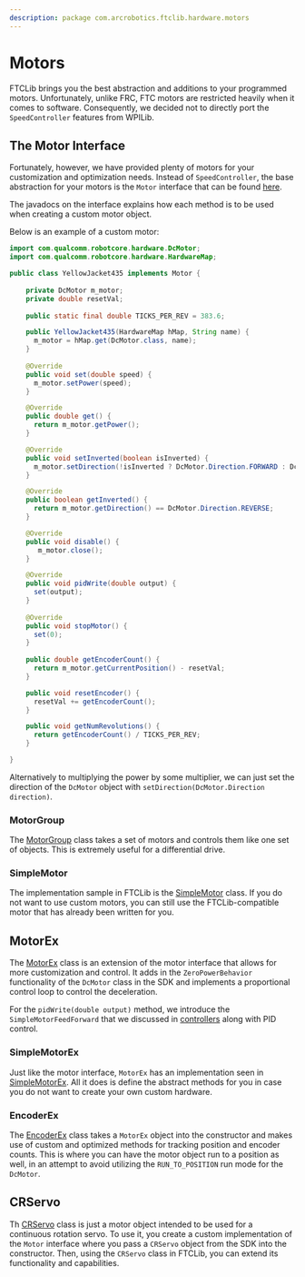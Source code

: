 ```yaml
---
description: package com.arcrobotics.ftclib.hardware.motors
---
```


# Motors

FTCLib brings you the best abstraction and additions to your programmed motors. Unfortunately, unlike FRC, FTC motors are restricted heavily when it comes to software. Consequently, we decided not to directly port the `SpeedController` features from WPILib.

## The Motor Interface

Fortunately, however, we have provided plenty of motors for your customization and optimization needs. Instead of `SpeedController`, the base abstraction for your motors is the `Motor` interface that can be found [here](https://github.com/FTCLib/FTCLib/blob/v1.0.0/FtcLib/src/main/java/com/arcrobotics/ftclib/hardware/motors/Motor.java).

The javadocs on the interface explains how each method is to be used when creating a custom motor object.

Below is an example of a custom motor:

```java
import com.qualcomm.robotcore.hardware.DcMotor;
import com.qualcomm.robotcore.hardware.HardwareMap;

public class YellowJacket435 implements Motor {
  
    private DcMotor m_motor;
    private double resetVal;
    
    public static final double TICKS_PER_REV = 383.6;

    public YellowJacket435(HardwareMap hMap, String name) {
      m_motor = hMap.get(DcMotor.class, name);
    }
    
    @Override
    public void set(double speed) {
      m_motor.setPower(speed);
    }

    @Override
    public double get() {
      return m_motor.getPower();
    }

    @Override
    public void setInverted(boolean isInverted) {
      m_motor.setDirection(!isInverted ? DcMotor.Direction.FORWARD : DcMotor.Direction.REVERSE);
    }

    @Override
    public boolean getInverted() {
      return m_motor.getDirection() == DcMotor.Direction.REVERSE;
    }

    @Override
    public void disable() {
       m_motor.close();
    }

    @Override
    public void pidWrite(double output) {
      set(output);
    }
    
    @Override
    public void stopMotor() {
      set(0);
    }
    
    public double getEncoderCount() {
      return m_motor.getCurrentPosition() - resetVal;
    }

    public void resetEncoder() {
      resetVal += getEncoderCount();
    }

    public void getNumRevolutions() {
      return getEncoderCount() / TICKS_PER_REV;
    }

}
```

Alternatively to multiplying the power by some multiplier, we can just set the direction of the `DcMotor` object with `setDirection(DcMotor.Direction direction)`.

### MotorGroup

The [MotorGroup](https://github.com/FTCLib/FTCLib/blob/v1.0.0/FtcLib/src/main/java/com/arcrobotics/ftclib/hardware/motors/MotorGroup.java) class takes a set of motors and controls them like one set of objects. This is extremely useful for a differential drive.

### SimpleMotor

The implementation sample in FTCLib is the [SimpleMotor](https://github.com/FTCLib/FTCLib/blob/v1.0.0/FtcLib/src/main/java/com/arcrobotics/ftclib/hardware/motors/SimpleMotor.java) class. If you do not want to use custom motors, you can still use the FTCLib-compatible motor that has already been written for you.

## MotorEx

The [MotorEx](https://github.com/FTCLib/FTCLib/blob/v1.0.0/FtcLib/src/main/java/com/arcrobotics/ftclib/hardware/motors/MotorEx.java) class is an extension of the motor interface that allows for more customization and control. It adds in the `ZeroPowerBehavior` functionality of the `DcMotor` class in the SDK and implements a proportional control loop to control the deceleration.

For the `pidWrite(double output)` method, we introduce the `SimpleMotorFeedForward` that we discussed in [controllers](../controllers.md) along with PID control.

### SimpleMotorEx

Just like the motor interface, `MotorEx` has an implementation seen in [SimpleMotorEx](https://github.com/FTCLib/FTCLib/blob/v1.0.0/FtcLib/src/main/java/com/arcrobotics/ftclib/hardware/motors/SimpleMotorEx.java). All it does is define the abstract methods for you in case you do not want to create your own custom hardware.

### EncoderEx

The [EncoderEx](https://github.com/FTCLib/FTCLib/blob/v1.0.0/FtcLib/src/main/java/com/arcrobotics/ftclib/hardware/motors/EncoderEx.java) class takes a `MotorEx` object into the constructor and makes use of custom and optimized methods for tracking position and encoder counts. This is where you can have the motor object run to a position as well, in an attempt to avoid utilizing the `RUN_TO_POSITION` run mode for the `DcMotor`.

## CRServo

Th [CRServo](https://github.com/FTCLib/FTCLib/blob/v1.0.0/FtcLib/src/main/java/com/arcrobotics/ftclib/hardware/motors/CRServo.java) class is just a motor object intended to be used for a continuous rotation servo. To use it, you create a custom implementation of the `Motor` interface where you pass a `CRServo` object from the SDK into the constructor. Then, using the `CRServo` class in FTCLib, you can extend its functionality and capabilities.

